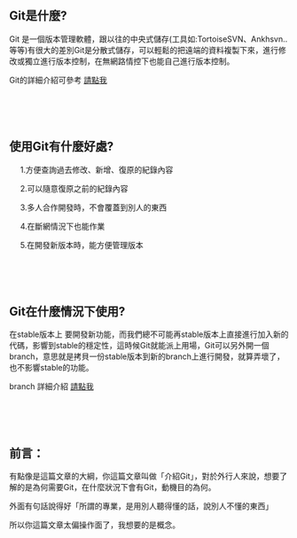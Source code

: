 ## Git是什麼?
Git 是一個版本管理軟體，跟以往的中央式儲存(工具如:TortoiseSVN、Ankhsvn..等等)有很大的差別Git是分散式儲存，可以輕鬆的把遠端的資料複製下來，進行修改或獨立進行版本控制，在無網路情控下也能自己進行版本控制。

Git的詳細介紹可參考 [請點我](https://git-scm.com/book/zh/v2 "Git")


<br/><br/><br/>

## 使用Git有什麼好處?

 &nbsp;&nbsp;&nbsp;&nbsp;&nbsp;1.方便查詢過去修改、新增、復原的紀錄內容

 &nbsp;&nbsp;&nbsp;&nbsp;&nbsp;2.可以隨意復原之前的紀錄內容

 &nbsp;&nbsp;&nbsp;&nbsp;&nbsp;3.多人合作開發時，不會覆蓋到別人的東西

 &nbsp;&nbsp;&nbsp;&nbsp;&nbsp;4.在斷網情況下也能作業

  &nbsp;&nbsp;&nbsp;&nbsp;&nbsp;5.在開發新版本時，能方便管理版本

<br/><br/><br/>

## Git在什麼情況下使用?

在stable版本上 要開發新功能，而我們總不可能再stable版本上直接進行加入新的代碼，影響到stable的穩定性，這時候Git就能派上用場，Git可以另外開一個branch，意思就是拷貝一份stable版本到新的branch上進行開發，就算弄壞了，也不影響stable的功能。

branch 詳細介紹 [請點我](https://git-scm.com/book/zh/v2/Git-%E5%88%86%E6%94%AF-%E5%88%86%E6%94%AF%E7%AE%80%E4%BB%8B "Branch")




<br/><br/><br/>



## 前言：
有點像是這篇文章的大綱，你這篇文章叫做「介紹Git」，對於外行人來說，想要了解的是為何需要Git，在什麼狀況下會有Git，動機目的為何。

外面有句話說得好「所謂的專業，是用別人聽得懂的話，說別人不懂的東西」

所以你這篇文章太偏操作面了，我想要的是概念。
